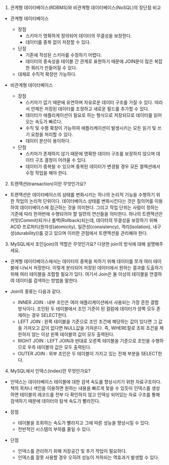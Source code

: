 1. 관계형 데이터베이스(RDBMS)와 비관계형 데이터베이스(NoSQL)의 장단점 비교

- 관계형 데이터베이스

  - 장점
    - 스키마가 명확하게 정의되어 데이터의 무결성을 보장한다.
    - 데이터를 중복 없이 저장할 수 있다.
  - 단점
    - 기존에 작성된 스키마를 수정하기 어렵다.
    - 데이터의 종속성을 테이블 간 관계로 표현하기 때문에 JOIN문이 많은 복잡한 쿼리가 만들어질 수 있다.
  - 대체로 수직적 확장만 가능하다.

- 비관계형 데이터베이스

  - 장점
    - 스키마가 없기 때문에 유연하며 자유로운 데이터 구조를 가질 수 있다. 따라서 언제든 저장된 데이터를 조정하고 새로운 필드를 추가할 수 있다.
    * 데이터가 애플리케이션이 필요로 하는 형식으로 저장되므로 데이터를 읽어오는 속도가 빠르다.
    * 수직 및 수평 확장이 가능하여 애플리케이션이 발생시키는 모든 읽기 및 쓰기 요청을 처리할 수 있다.
    * 데이터 분산이 용이하다.

  * 단점
    - 스키마가 존재하지 않기 때문에 명확한 데이터 구조를 보장하지 않으며 데이터 구조 결정이 어려울 수 있다.
    * 데이터가 중복될 수 있으며 중복된 데이터가 변경될 경우 모든 컬렉션에서 수정 작업을 해야 한다.

2. 트랜잭션(transaction)이란 무엇인가요?

- 트랜잭션은 데이터베이스의 상태를 변화시키는 하나의 논리적 기능을 수행하기 위한 작업의 논리적 단위이다.
  데이터베이스 상태를 변화시킨다는 것은 질의어를 이용하여 데이터베이스에 접근하는 것을 의미한다. 그리고 작업 단위는 사람이 정하는 기준에 따라 한꺼번에 수행되어야 할 일련의 연산들을 의미한다.
  하나의 트랜잭션은 커밋(Commit)되거나 롤백(Rollback)되는데, 데이터의 무결성을 보장하기 위해 ACID 프로퍼티(원자성(atomicity), 일관성(consistency), 격리(isolation), 내구성(durability))를 갖고 있으며 이러한 관점에서 트랜잭션을 관리해야 한다.

3. MySQL에서 조인(join)의 역할은 무엇인가요? 다양한 join의 방식에 대해 설명해주세요.

- 관계형 데이터베이스에서는 데이터의 중복을 피하기 위해 데이터를 쪼개 여러 테이블에 나눠서 저장한다. 이렇게 분리되어 저장된 데이터에서 원하는 결과를 도출하기 위해 여러 테이블을 조합할 필요가 있다. 여기서 Join은 둘 이상의 테이블을 연결하여 데이터를 검색하는 방법을 말한다.

- Join의 종류는 다음과 같다.

  - INNER JOIN : 내부 조인은 여러 애플리케이션에서 사용되는 가장 흔한 결합 방식이다. 조인된 두 테이블에서 조인 기준이 된 컬럼에 데이터가 양쪽 모두 존재하는 경우 SELECT한다.
  - LEFT JOIN : 왼쪽 테이블을 기준으로 조인 조건에 해당하는 값이 있다면 그 값을 가져오고 값이 없다면 NULL값을 가져온다. 즉, WHERE절로 조회 조건을 제한하지 않는 이상 왼쪽 테이블의 값이 모두 출력된다.
  - RIGHT JOIN : LEFT JOIN과 반대로 오른쪽 테이블을 기준으로 조인을 수행하므로 우측 테이블의 값은 모두 출력된다.
  - OUTER JOIN : 외부 조인은 두 테이블이 가지고 있는 전체 부분을 SELECT한다.

4. MySQL에서 인덱스(index)란 무엇인가요?

- 인덱스는 데이터베이스 테이블에 대한 검색 속도를 향상시키기 위한 자료구조이다. 책의 목차나 색인을 이용하면 원하는 내용을 빠르게 찾을 수 있듯이 인덱스를 생성하면 테이블의 레코드를 전부 다 확인하지 않고 인덱싱 되어있는 자료 구조를 통해 검색하기 때문에 데이터의 탐색 속도가 빨라진다.

* 장점

  - 테이블을 조회하는 속도가 빨라지고 그에 따른 성능을 향상시킬 수 있다.
  - 전반적인 시스템의 부하를 줄일 수 있다.

* 단점
  - 인덱스를 관리하기 위해 저장공간 및 추가 작업이 필요하다.
  - 인덱스를 잘못 사용할 경우 오히려 성능이 저하되는 역효과가 발생할 수 있다.
